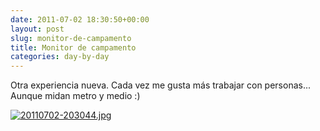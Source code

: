 ```yaml
---
date: 2011-07-02 18:30:50+00:00
layout: post
slug: monitor-de-campamento
title: Monitor de campamento
categories: day-by-day
---
```


Otra experiencia nueva. Cada vez me gusta más trabajar con personas... Aunque midan metro y medio :)

[![20110702-203044.jpg](http://blog.migueljulian.com/wp-content/uploads/20110702-203044.jpg)](http://blog.migueljulian.com/wp-content/uploads/20110702-203044.jpg)
